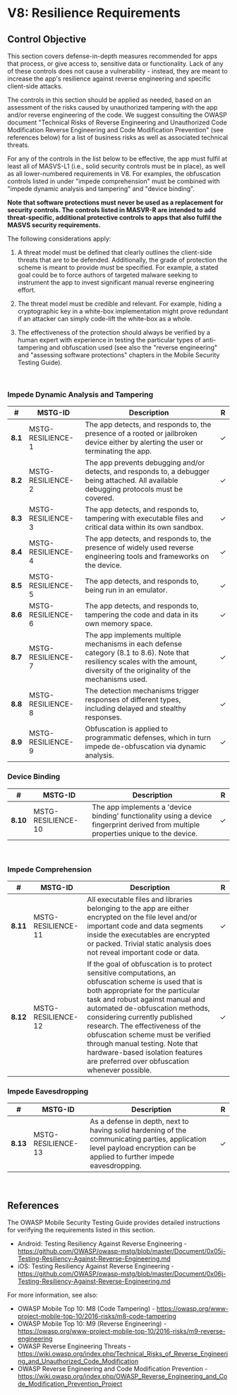 # V8: Resilience Requirements

## Control Objective

This section covers defense-in-depth measures recommended for apps that process, or give access to, sensitive data or functionality. Lack of any of these controls does not cause a vulnerability - instead, they are meant to increase the app's resilience against reverse engineering and specific client-side attacks.

The controls in this section should be applied as needed, based on an assessment of the risks caused by unauthorized tampering with the app and/or reverse engineering of the code. We suggest consulting the OWASP document "Technical Risks of Reverse Engineering and Unauthorized Code Modification Reverse Engineering and Code Modification Prevention" (see references below) for a list of business risks as well as associated technical threats.

For any of the controls in the list below to be effective, the app must fulfil at least all of MASVS-L1 (i.e., solid security controls must be in place), as well as all lower-numbered requirements in V8. For examples, the obfuscation controls listed in under "impede comprehension" must be combined with "impede dynamic analysis and tampering" and "device binding".

**Note that software protections must never be used as a replacement for security controls. The controls listed in MASVR-R are intended to add threat-specific, additional protective controls to apps that also fulfil the MASVS security requirements.**

The following considerations apply:

1. A threat model must be defined that clearly outlines the client-side threats that are to be defended. Additionally, the grade of protection the scheme is meant to provide must be specified. For example, a stated goal could be to force authors of targeted malware seeking to instrument the app to invest significant manual reverse engineering effort.

2. The threat model must be credible and relevant. For example, hiding a cryptographic key in a white-box implementation might prove redundant if an attacker can simply code-lift the white-box as a whole.

3. The effectiveness of the protection should always be verified by a human expert with experience in testing the particular types of anti-tampering and obfuscation used (see also the "reverse engineering" and "assessing software protections" chapters in the Mobile Security Testing Guide).

<div style="page-break-after: always; visibility: hidden">
\pagebreak
</div>

### Impede Dynamic Analysis and Tampering

| # | MSTG-ID | Description | R |
| -- | -------- | ---------------------- | - |
| **8.1** | MSTG-RESILIENCE-1 | The app detects, and responds to, the presence of a rooted or jailbroken device either by alerting the user or terminating the app. | ✓ |
| **8.2** | MSTG-RESILIENCE-2 | The app prevents debugging and/or detects, and responds to, a debugger being attached. All available debugging protocols must be covered. | ✓ |
| **8.3** | MSTG-RESILIENCE-3 | The app detects, and responds to, tampering with executable files and critical data within its own sandbox. | ✓ |
| **8.4** | MSTG-RESILIENCE-4 | The app detects, and responds to, the presence of widely used reverse engineering tools and frameworks on the device.| ✓ |
| **8.5** | MSTG-RESILIENCE-5 | The app detects, and responds to, being run in an emulator.  | ✓ |
| **8.6** | MSTG-RESILIENCE-6 | The app detects, and responds to, tampering the code and data in its own memory space. | ✓ |
| **8.7** | MSTG-RESILIENCE-7 | The app implements multiple mechanisms in each defense category (8.1 to 8.6). Note that resiliency scales with the amount, diversity of the originality of the mechanisms used. | ✓ |
| **8.8** | MSTG-RESILIENCE-8 | The detection mechanisms trigger responses of different types, including delayed and stealthy responses. | ✓ |
| **8.9** | MSTG-RESILIENCE-9 | Obfuscation is applied to programmatic defenses, which in turn impede de-obfuscation via dynamic analysis.  | ✓ |

### Device Binding

| # | MSTG-ID | Description | R |
| -- | -------- | ---------------------- | - |
| **8.10** | MSTG-RESILIENCE-10 | The app implements a 'device binding' functionality using a device fingerprint derived from multiple properties unique to the device. | ✓ |

<div style="page-break-after: always; visibility: hidden">
\pagebreak
</div>

### Impede Comprehension

| # | MSTG-ID | Description | R |
| -- | -------- | ---------------------- | - |
| **8.11** | MSTG-RESILIENCE-11 |All executable files and libraries belonging to the app are either encrypted on the file level and/or important code and data segments inside the executables are encrypted or packed. Trivial static analysis does not reveal important code or data. | ✓ |
| **8.12** | MSTG-RESILIENCE-12 | If the goal of obfuscation is to protect sensitive computations, an obfuscation scheme is used that is both appropriate for the particular task and robust against manual and automated de-obfuscation methods, considering currently published research. The effectiveness of the obfuscation scheme must be verified through manual testing. Note that hardware-based isolation features are preferred over obfuscation whenever possible. | ✓ |

### Impede Eavesdropping

| # | MSTG-ID | Description | R |
| -- | -------- | ---------------------- | - |
| **8.13** | MSTG-RESILIENCE-13 | As a defense in depth, next to having solid hardening of the communicating parties, application level payload encryption can be applied to further impede eavesdropping. | ✓ |

<div style="page-break-after: always; visibility: hidden">
\pagebreak
</div>

## References

The OWASP Mobile Security Testing Guide provides detailed instructions for verifying the requirements listed in this section.

- Android: Testing Resiliency Against Reverse Engineering - <https://github.com/OWASP/owasp-mstg/blob/master/Document/0x05j-Testing-Resiliency-Against-Reverse-Engineering.md>
- iOS: Testing Resiliency Against Reverse Engineering - <https://github.com/OWASP/owasp-mstg/blob/master/Document/0x06j-Testing-Resiliency-Against-Reverse-Engineering.md>

For more information, see also:

- OWASP Mobile Top 10: M8 (Code Tampering) - <https://owasp.org/www-project-mobile-top-10/2016-risks/m8-code-tampering>
- OWASP Mobile Top 10: M9 (Reverse Engineering) - <https://owasp.org/www-project-mobile-top-10/2016-risks/m9-reverse-engineering>
- OWASP Reverse Engineering Threats - <https://wiki.owasp.org/index.php/Technical_Risks_of_Reverse_Engineering_and_Unauthorized_Code_Modification>
- OWASP Reverse Engineering and Code Modification Prevention - <https://wiki.owasp.org/index.php/OWASP_Reverse_Engineering_and_Code_Modification_Prevention_Project>
